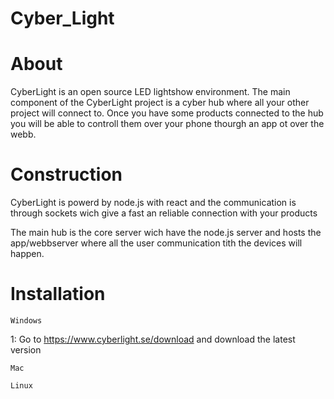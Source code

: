 # Cyber_Light

# About

CyberLight is an open source LED lightshow environment.
The main component of the CyberLight project is a cyber hub where all your other project will connect to.
Once you have some products connected to the hub you will be able to controll them over your phone thourgh an app ot over the webb.

# Construction

CyberLight is powerd by node.js with react and the communication is through sockets wich give a fast an reliable connection with your products

The main hub is the core server wich have the node.js server and hosts the app/webbserver where all the user communication tith the devices will happen.

# Installation

````
Windows
````

1: Go to https://www.cyberlight.se/download and download the latest version

````
Mac
````

````
Linux
